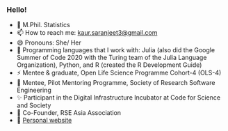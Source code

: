 ### Hello!

<!--
**SaranjeetKaur/SaranjeetKaur** is a ✨ _special_ ✨ repository because its `README.md` (this file) appears on your GitHub profile.

Here are some ideas to get you started:
- 🌱 I’m currently learning ...
- 👯 I’m looking to collaborate on ...
- 🤔 I’m looking for help with ...
- 💬 Ask me about ...
- ⚡ Fun fact: ...
-->

- 🔭 M.Phil. Statistics
- 📫 How to reach me: kaur.saranjeet3@gmail.com
- 😄 Pronouns: She/ Her
- 🌱 Programming languages that I work with: Julia (also did the Google Summer of Code 2020 with the Turing team of the Julia Language Organization), Python, and R (created the R Development Guide)
- ⚡ Mentee & graduate, Open Life Science Programme Cohort-4 (OLS-4) 
- 🌟 Mentee, Pilot Mentoring Programme, Society of Research Software Engineering
- ✨ Participant in the Digital Infrastructure Incubator at Code for Science and Society
- 🌻 Co-Founder, RSE Asia Association
- 💬 [Personal website](https://saranjeetkaur.github.io/About-Me/)

